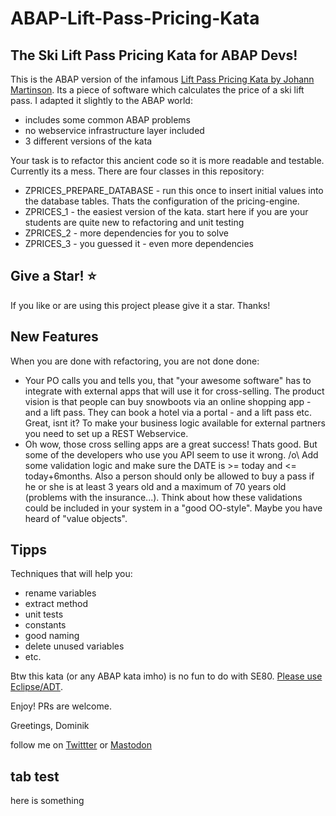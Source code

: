 # ABAP-Lift-Pass-Pricing-Kata
## The Ski Lift Pass Pricing Kata for ABAP Devs!

This is the ABAP version of the infamous [Lift Pass Pricing Kata by Johann Martinson](https://github.com/martinsson/Refactoring-Kata-Lift-Pass-Pricing). Its a piece of software which calculates the price of a ski lift pass. I adapted it slightly to the ABAP world:
* includes some common ABAP problems
* no webservice infrastructure layer included
* 3 different versions of the kata

Your task is to refactor this ancient code so it is more readable and testable. Currently its a mess. There are four classes in this repository:
* ZPRICES_PREPARE_DATABASE - run this once to insert initial values into the database tables. Thats the configuration of the pricing-engine.
* ZPRICES_1 - the easiest version of the kata. start here if you are your students are quite new to refactoring and unit testing
* ZPRICES_2 - more dependencies for you to solve
* ZPRICES_3 - you guessed it - even more dependencies

## Give a Star! :star:
If you like or are using this project please give it a star. Thanks!

## New Features
When you are done with refactoring, you are not done done:
* Your PO calls you and tells you, that "your awesome software" has to integrate with external apps that will use it for cross-selling. The product vision is that people can buy snowboots via an online shopping app - and a lift pass. They can book a hotel via a portal - and a lift pass etc. Great, isnt it? To make your business logic available for external partners you need to set up a REST Webservice.
* Oh wow, those cross selling apps are a great success! Thats good. But some of the developers who use you API seem to use it wrong. /o\ Add some validation logic and make sure the DATE is >= today and <= today+6months. Also a person should only be allowed to buy a pass if he or she is at least 3 years old and a maximum of 70 years old (problems with the insurance...). Think about how these validations could be included in your system in a "good OO-style". Maybe you have heard of "value objects".

## Tipps
Techniques that will help you:
* rename variables
* extract method
* unit tests
* constants
* good naming
* delete unused variables
* etc.

Btw this kata (or any ABAP kata imho) is no fun to do with SE80. [Please use Eclipse/ADT](https://developers.sap.com/tutorials/abap-install-adt.html).

Enjoy! PRs are welcome.

Greetings,
Dominik

follow me on [Twittter](https://twitter.com/PanzerDominik) or [Mastodon](https://sw-development-is.social/web/@PanzerDominik)

## tab test

here is something
